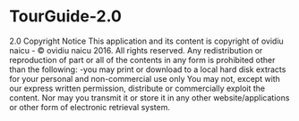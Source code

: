 # TourGuide-2.0
2.0
Copyright Notice This application and its content is copyright of ovidiu naicu - © ovidiu naicu 2016. All rights reserved. Any redistribution or reproduction of part or all of the contents in any form is prohibited other than the following: -you may print or download to a local hard disk extracts for your personal and non-commercial use only You may not, except with our express written permission, distribute or commercially exploit the content. Nor may you transmit it or store it in any other website/applications or other form of electronic retrieval system.
